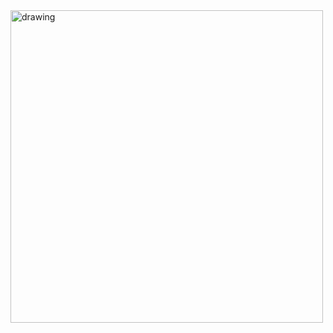 <img src="https://github.com/dqrobotics/cpp-examples/assets/23158313/d66b24c8-fd49-42f2-a3cd-9cf785f49f32" alt="drawing" width="500"/>
